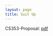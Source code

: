 ```yaml
---
layout: page
title: Suit Up
---
```


<!--
<p class="message">
  Hey there! This page is included as an example. Feel free to customize it for your own use upon downloading. Carry on!
</p>
-->

CS353-Proposal: [pdf]({21601223_CV.pdf)